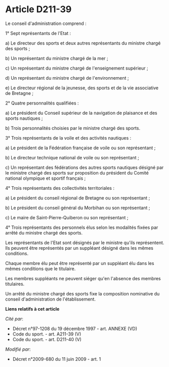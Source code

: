 # Article D211-39

Le conseil d'administration comprend :

1° Sept représentants de l'Etat :

a) Le directeur des sports et deux autres représentants du ministre chargé des sports ;

b) Un représentant du ministre chargé de la mer ;

c) Un représentant du ministre chargé de l'enseignement supérieur ;

d) Un représentant du ministre chargé de l'environnement ;

e) Le directeur régional de la jeunesse, des sports et de la vie associative de Bretagne ;

2° Quatre personnalités qualifiées : 

a) Le président du Conseil supérieur de la navigation de plaisance et des sports nautiques ; 

b) Trois personnalités choisies par le ministre chargé des sports.

3° Trois représentants de la voile et des activités nautiques :

a) Le président de la Fédération française de voile ou son représentant ;

b) Le directeur technique national de voile ou son représentant ;

c) Un représentant des fédérations des autres sports nautiques désigné par le ministre chargé des sports sur proposition du
président du Comité national olympique et sportif français ;

4° Trois représentants des collectivités territoriales :

a) Le président du conseil régional de Bretagne ou son représentant ;

b) Le président du conseil général du Morbihan ou son représentant ;

c) Le maire de Saint-Pierre-Quiberon ou son représentant ;

4° Trois représentants des personnels élus selon les modalités fixées par arrêté du ministre chargé des sports.

Les représentants de l'Etat sont désignés par le ministre qu'ils représentent. Ils peuvent être représentés par un suppléant
désigné dans les mêmes conditions.

Chaque membre élu peut être représenté par un suppléant élu dans les mêmes conditions que le titulaire.

Les membres suppléants ne peuvent siéger qu'en l'absence des membres titulaires.

Un arrêté du ministre chargé des sports fixe la composition nominative du conseil d'administration de l'établissement.

**Liens relatifs à cet article**

_Cité par_:

  - Décret n°97-1208 du 19 décembre 1997 - art. ANNEXE (VD)
  - Code du sport. - art. A211-39 (V)
  - Code du sport. - art. D211-40 (V)

_Modifié par_:

  - Décret n°2009-680 du 11 juin 2009 - art. 1
